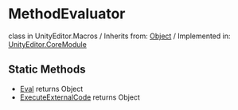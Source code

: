 # MethodEvaluator
class in UnityEditor.Macros
 / Inherits from: <a href="https://docs.unity3d.com/6000.0/Documentation/ScriptReference/Object.html">Object</a> / Implemented in: <a href="https://docs.unity3d.com/6000.0/Documentation/ScriptReference/UnityEditor.CoreModule.html">UnityEditor.CoreModule</a>
## Static Methods
- <a href="https://docs.unity3d.com/6000.0/Documentation/ScriptReference/MethodEvaluator.Eval.html">Eval</a> returns Object
- <a href="https://docs.unity3d.com/6000.0/Documentation/ScriptReference/MethodEvaluator.ExecuteExternalCode.html">ExecuteExternalCode</a> returns Object
